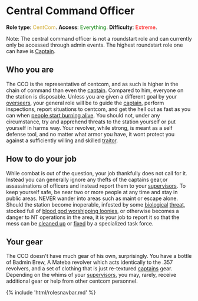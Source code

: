 # Central Command Officer
**Role type**: <font color= "#D4AF37">CentCom</font>. **Access**: <font color="green">Everything</font>. **Difficulty**: <font color="Red">Extreme</font>.



Note: The central command officer is not a roundstart role and can currently only be accessed through admin events. The highest roundstart role one can have is [Captain](Captain.md).


## Who you are

The CCO is the representative of centcom, and as such is higher in the chain of command than even the [captain](Captain.md). Compared to him, everyone on the station is disposable. Unless you are given a different goal by your [overseers](Admin.md), your general role will be to guide the [captain](Captain.md), perform inspections, report situations to centcom, and get the hell out as fast as you can when [people start burning alive](Battle-royale.md). You should not, under any circumstance, try and apprehend threats to the station yourself or put yourself in harms way. Your revolver, while strong, is meant as a self defense tool, and no matter what armor you have, it wont protect you against a sufficiently willing and skilled [traitor](Traitor.md).



## How to do your job

While combat is out of the question, your job thankfully does not call for it. Instead you can generally ignore any thefts of the captains gear,or assassinations of officers and instead report them to your [supervisors](Admin.md). To keep yourself safe, be near two or more people at any time and stay in public areas. NEVER wander into areas such as maint or escape alone. Should the station become inoperable, infested by some [biological](Blob.md) [threat](Xenomorph.md), stocked full of [blood god worshipping loonies](Blood-cult.md), or otherwise becomes a danger to NT operations in the area, it is your job to report it so that the mess can be [cleaned up](Death-Squad.md) or [fixed](Emergency-Response-Team.md) by a specialized task force.



## Your gear

The CCO doesn't have much gear of his own, surprisingly. You have a bottle of Badmin Brew, A Mateba revolver which acts identically to the .357 revolvers, and a set of clothing that is just re-textured [captains](Captain.md) gear. Depending on the whims of your [supervisors](Admin.md), you may, rarely, receive additional gear or help from other centcom personnel.

{% include 'html/rolesnavbar.md' %}

